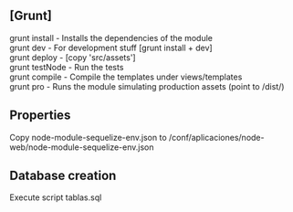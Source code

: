 ## [Grunt]  
grunt install  - Installs the dependencies of the module  
grunt dev      - For development stuff [grunt install + dev]  
grunt deploy   - [copy 'src/assets']  
grunt testNode - Run the tests  
grunt compile  - Compile the templates under views/templates  
grunt pro      - Runs the module simulating production assets (point to /dist/)

## Properties
Copy node-module-sequelize-env.json to /conf/aplicaciones/node-web/node-module-sequelize-env.json

## Database creation
Execute script tablas.sql